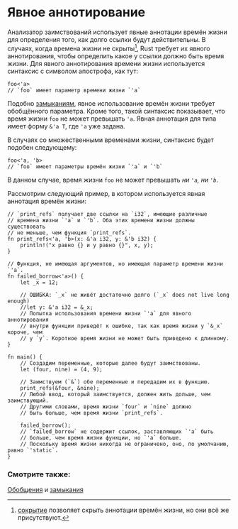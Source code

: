 # Явное аннотирование

Анализатор заимствований использует явные аннотации времён 
жизни для определения того, как долго ссылки будут 
действительны. В случаях, когда времена жизни не скрыты[^1], Rust 
требует их явного аннотирования, чтобы определить какое у 
ссылки должно быть время жизни. Для явного аннотирования 
времени жизни используется синтаксис с символом апострофа, как 
тут:

```rust,ignore
foo<'a>
// `foo` имеет параметр времени жизни `'a`
```

Подобно [замыканиям](../../fn/closures/anonymity.md), явное использование времён жизни 
требует обобщённого параметра. Кроме того, такой синтаксис 
показывает, что время жизни `foo` не может 
превышать `'a`. Явная аннотация для типа имеет 
форму `&'a T`, где `'a` уже задана.

В случаях со множественными временами жизни, синтаксис будет 
подобен следующему:

```rust,ignore
foo<'a, 'b>
// `foo` имеет параметры времён жизни `'a` и `'b`
```

В данном случае, время жизни `foo` не может 
превышать *ни `'a`, ни `'b`*.

Рассмотрим следующий пример, в котором используется явная аннотация времён жизни:

```rust,editable,ignore,mdbook-runnable
// `print_refs` получает две ссылки на `i32`, имеющие различные
// времена жизни `'a` и `'b`. Оба этих времени жизни должны существовать
// не меньше, чем функция `print_refs`.
fn print_refs<'a, 'b>(x: &'a i32, y: &'b i32) {
    println!("x равно {} и y равно {}", x, y);
}

// Функция, не имеющая аргументов, но имеющая параметр времени жизни `'a`.
fn failed_borrow<'a>() {
    let _x = 12;

    // ОШИБКА: `_x` не живёт достаточно долго (`_x` does not live long enough)
    //let y: &'a i32 = &_x;
    // Попытка использования времени жизни `'a` для явного аннотирования 
    // внутри функции приведёт к ошибке, так как время жизни у `&_x` короче, чем
    // у `y`. Коротное время жизни не может быть приведено к длинному.
}

fn main() {
    // Создадим переменные, которые далее будут заимствованы.
    let (four, nine) = (4, 9);
    
    // Заимствуем (`&`) обе переменные и передадим их в функцию.
    print_refs(&four, &nine);
    // Любой ввод, который заимствуется, должен жить дольше, чем заимствующий. 
    // Другими словами, время жизни `four` и `nine` должно
    // быть больше, чем время жизни `print_refs`.
    
    failed_borrow();
    // `failed_borrow` не содержит ссылок, заставляющих `'a` быть
    // больше, чем время жизни функции, но `'a` больше.
    // Поскольку время жизни никогда не ограничено, оно, по умолчанию, равно `'static`.
}
```

[^1]: [сокрытие](elision.md) позволяет скрыть аннотации времён жизни, но они всё же присутствуют.

### Смотрите также:

[Обобщения](../../generics.md) и [замыкания](../../fn/closures.md)

